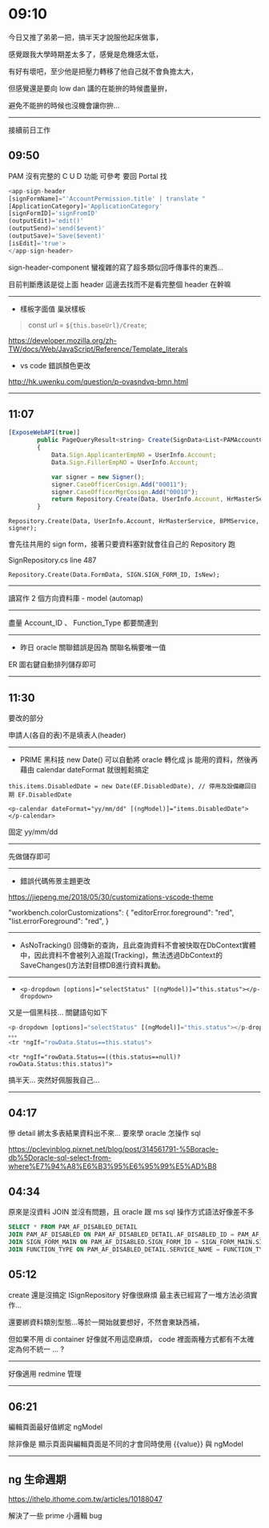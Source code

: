 # 09:10

今日又推了弟弟一把，搞半天才說服他起床做事，

感覺跟我大學時期差太多了，感覺是危機感太低，

有好有壞吧，至少他是把壓力轉移了他自己就不會負擔太大，

但感覺還是要向 low dan 講的在能拚的時候盡量拚，

避免不能拚的時候也沒機會讓你拚...

---

接續前日工作

## 09:50

PAM 沒有完整的 C U D 功能 可參考 要回 Portal 找

```javascript
<app-sign-header
[signFormName]="'AccountPermission.title' | translate "
[ApplicationCategory]='ApplicationCategory'
[signFormID]='signFromID'
(outputEdit)='edit()'
(outputSend)='send($event)'
(outputSave)='Save($event)'
[isEdit]='true'>
</app-sign-header>
```

sign-header-component 蠻複雜的寫了超多類似回呼傳事件的東西...

目前判斷應該是從上面 header 這邊去找而不是看完整個 header 在幹嘛

---

* 樣板字面值 巢狀樣板

> const url = `${this.baseUrl}/Create`;

<https://developer.mozilla.org/zh-TW/docs/Web/JavaScript/Reference/Template_literals>

* vs code 錯誤顏色更改

<http://hk.uwenku.com/question/p-ovasndvq-bmn.html>

---

## 11:07

```javascript
[ExposeWebAPI(true)]
        public PageQueryResult<string> Create(SignData<List<PAMAccountChange>> Data)
        {
            Data.Sign.ApplicanterEmpNO = UserInfo.Account;
            Data.Sign.FillerEmpNO = UserInfo.Account;

            var signer = new Signer();
            signer.CaseOfficerCosign.Add("00011");
            signer.CaseOfficerMgrCosign.Add("00010");
            return Repository.Create(Data, UserInfo.Account, HrMasterService, BPMService, signer);
        }
```

`Repository.Create(Data, UserInfo.Account, HrMasterService, BPMService, signer);`

會先往共用的 sign form，接著只要資料塞對就會往自己的 Repository 跑

SignRepository.cs line 487

`Repository.Create(Data.FormData, SIGN.SIGN_FORM_ID, IsNew);`

---

讀寫作 2 個方向資料庫 - model (automap)

---

盡量 Account_ID 、 Function_Type 都要關連到

---

* 昨日 oracle 關聯錯誤是因為 關聯名稱要唯一值

ER 圖右鍵自動排列儲存即可

---

## 11:30

要改的部分

申請人(各自的表)不是填表人(header)

---

* PRIME 黑科技 new Date() 可以自動將 oracle 轉化成 js 能用的資料，然後再藉由 calendar dateFormat 就很輕鬆搞定

`this.items.DisabledDate = new Date(EF.DisabledDate), // 停用及設備繳回日期 EF.DisabledDate`

`<p-calendar dateFormat="yy/mm/dd" [(ngModel)]="items.DisabledDate"></p-calendar>`

固定 yy/mm/dd

---

先做儲存即可

---

* 錯誤代碼佈景主題更改

<https://jiepeng.me/2018/05/30/customizations-vscode-theme>

"workbench.colorCustomizations": {
        "editorError.foreground": "red",
        "list.errorForeground": "red",
    }

---

* AsNoTracking() 回傳新的查詢，且此查詢資料不會被快取在DbContext實體中，因此資料不會被列入追蹤(Tracking)，無法透過DbContext的SaveChanges()方法對目標DB進行資料異動。

---

* `<p-dropdown [options]="selectStatus" [(ngModel)]="this.status"></p-dropdown>`

又是一個黑科技... 關鍵語句如下

```javascript
<p-dropdown [options]="selectStatus" [(ngModel)]="this.status"></p-dropdown>
。。。
<tr *ngIf="rowData.Status==this.status">
```

`<tr *ngIf="rowData.Status==((this.status==null)?rowData.Status:this.status)">`

搞半天... 突然好佩服我自己...

---

## 04:17

慘 detail 綁太多表結果資料出不來... 要來學 oracle 怎操作 sql

<https://pclevinblog.pixnet.net/blog/post/314561791-%5Boracle-db%5Doracle-sql-select-from-where%E7%94%A8%E6%B3%95%E6%95%99%E5%AD%B8>

## 04:34

原來是沒資料 JOIN 並沒有問題，且 oracle 跟 ms sql 操作方式語法好像差不多

```SQL
SELECT * FROM PAM_AF_DISABLED_DETAIL
JOIN PAM_AF_DISABLED ON PAM_AF_DISABLED_DETAIL.AF_DISABLED_ID = PAM_AF_DISABLED.ID
JOIN SIGN_FORM_MAIN ON PAM_AF_DISABLED.SIGN_FORM_ID = SIGN_FORM_MAIN.SIGN_FORM_ID
JOIN FUNCTION_TYPE ON PAM_AF_DISABLED_DETAIL.SERVICE_NAME = FUNCTION_TYPE.ID
```

## 05:12

create 還是沒搞定 ISignRepository 好像很麻煩 最主表已經寫了一堆方法必須實作...

還要綁資料類別型態...等於一開始就要想好，不然會東缺西補，

但如果不用 di container 好像就不用這麼麻煩， code 裡面兩種方式都有不太確定為何不統一 ... ?

---

好像適用 redmine 管理

---

## 06:21

編輯頁面最好值綁定 ngModel

除非像是 顯示頁面與編輯頁面是不同的才會同時使用 {{value}} 與 ngModel

---

## ng 生命週期

<https://ithelp.ithome.com.tw/articles/10188047>

解決了一些 prime 小邏輯 bug
